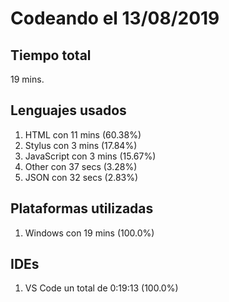 # Codeando el 13/08/2019

## Tiempo total
19 mins.

## Lenguajes usados
1. HTML con 11 mins (60.38%)
1. Stylus con 3 mins (17.84%)
1. JavaScript con 3 mins (15.67%)
1. Other con 37 secs (3.28%)
1. JSON con 32 secs (2.83%)

## Plataformas utilizadas
1. Windows con 19 mins (100.0%)

## IDEs
1. VS Code un total de 0:19:13 (100.0%)
